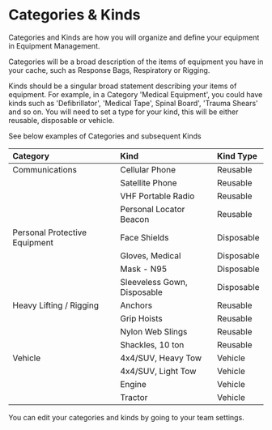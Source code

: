 # Categories & Kinds

Categories and Kinds are how you will organize and define your equipment in Equipment Management.   
  
Categories will be a broad description of the items of equipment you have in your cache, such as Response Bags, Respiratory or Rigging.    
  
Kinds should be a singular broad statement describing your items of equipment. For example, in a Category 'Medical Equipment', you could have kinds such as 'Defibrillator', 'Medical Tape', Spinal Board', 'Trauma Shears' and so on. You will need to set a type for your kind, this will be either reusable, disposable or vehicle.   
  
See below examples of Categories and subsequent Kinds  


| **Category**   |  **Kind**  |  **Kind Type**  |
| :--- | :--- | :--- |
|  Communications  |  Cellular Phone  |  Reusable  |
|  |  Satellite Phone  |  Reusable  |
|  |  VHF Portable Radio  |  Reusable  |
|  |  Personal Locator Beacon    |  Reusable  |
| Personal Protective Equipment   |  Face Shields  |  Disposable  |
|  |  Gloves, Medical  |  Disposable  |
|  |  Mask - N95  |  Disposable  |
|  |  Sleeveless Gown, Disposable  |  Disposable  |
|  Heavy Lifting / Rigging  |  Anchors  |  Reusable  |
|  |  Grip Hoists  |  Reusable  |
|  |  Nylon Web Slings  |  Reusable  |
|  |  Shackles, 10 ton  |  Reusable  |
|  Vehicle  |  4x4/SUV, Heavy Tow  |  Vehicle  |
|  |  4x4/SUV, Light Tow  |  Vehicle  |
|  |  Engine   |  Vehicle  |
|  |  Tractor  |  Vehicle  |

  
You can edit your categories and kinds by going to your team settings.

